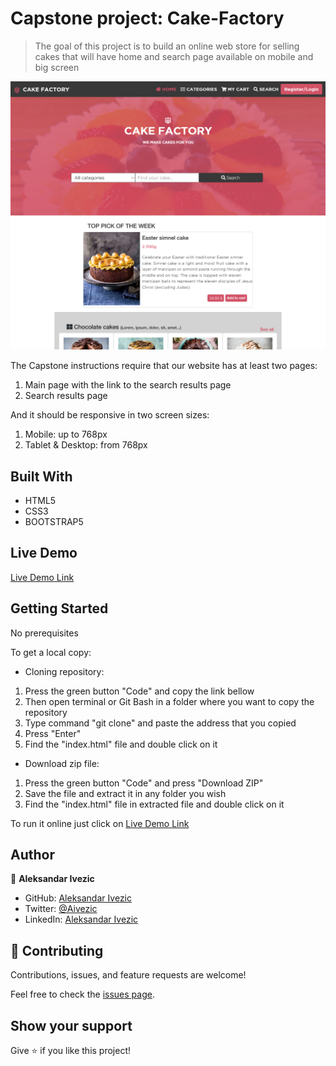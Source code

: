 # Capstone project: Cake-Factory

> The goal of this project is to build an online web store for selling cakes that will have home and search page available on mobile and big screen

![screenshot](./Screenshot-CakeFactory.png)

The Capstone instructions require that our website has at least two pages:
  1. Main page with the link to the search results page
  2. Search results page
  
And it should be responsive in two screen sizes:
  1. Mobile: up to 768px 
  2. Tablet & Desktop: from 768px
## Built With

- HTML5
- CSS3
- BOOTSTRAP5

## Live Demo

[Live Demo Link](https://shinobiwarior.github.io/Cake-Factory/)

## Getting Started

No prerequisites

To get  a local copy:
 
- Cloning repository:
 1. Press the green button "Code" and copy the link bellow
 2. Then open terminal or Git Bash in a folder where you want to copy the repository
 3. Type command "git clone" and paste the address that you copied
 4. Press "Enter"
 5. Find the "index.html" file and double click on it
- Download zip file:
 1. Press the green button "Code" and press "Download ZIP"
 2. Save the file and extract it in any folder you wish
 3. Find the "index.html" file in extracted file and double click on it
  
To run it online just click on [Live Demo Link](https://shinobiwarior.github.io/Cake-Factory/)

## Author

👤 **Aleksandar Ivezic**

- GitHub: [Aleksandar Ivezic](https://github.com/ShinobiWarior)
- Twitter: [@Aivezic](https://twitter.com/Aivezic)
- LinkedIn: [Aleksandar Ivezic](https://www.linkedin.com/in/aleksandar-ivezi%C4%87-1a6b0391/)

## 🤝 Contributing

Contributions, issues, and feature requests are welcome!

Feel free to check the [issues page](https://github.com/ShinobiWarior/Cake-Factory/issues/).

## Show your support

Give ⭐️ if you like this project!

